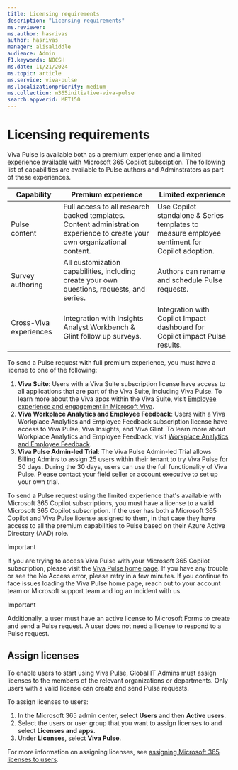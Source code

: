 ```yaml
---
title: Licensing requirements
description: "Licensing requirements"
ms.reviewer: 
ms.author: hasrivas
author: hasrivas
manager: alisaliddle
audience: Admin
f1.keywords: NOCSH
ms.date: 11/21/2024
ms.topic: article
ms.service: viva-pulse
ms.localizationpriority: medium
ms.collection: m365initiative-viva-pulse  
search.appverid: MET150
---
```


# Licensing requirements

Viva Pulse is available both as a premium experience and a limited experience available with Microsoft 365 Copilot subsciption. The following list of capabilities are available to Pulse authors and Adminstrators as part of these experiences. 

| Capability | Premium experience | Limited experience | 
| ----------- | ------------------ | ------------------| 
| Pulse content|Full access to all research backed templates. Content administration experience to create your own organizational content.|Use Copilot standalone & Series templates to measure employee sentiment for Copilot adoption.|
| Survey authoring |All customization capabilities, including create your own questions, requests, and series. | Authors can rename and schedule Pulse requests. |
| Cross-Viva experiences|Integration with Insights Analyst Workbench & Glint follow up surveys.| Integration with Copilot Impact dashboard for Copilot impact Pulse results.|

To send a Pulse request with full premium experience, you must have a license to one of the following:

1. **Viva Suite**: Users with a Viva Suite subscription license have access to all applications that are part of the Viva Suite, including Viva Pulse. To learn more about the Viva apps within the Viva Suite, visit [Employee experience and engagement in Microsoft Viva](https://www.microsoft.com/microsoft-viva).
2. **Viva Workplace Analytics and Employee Feedback**: Users with a Viva Workplace Analytics and Employee Feedback subscription license have access to Viva Pulse, Viva Insights, and Viva Glint. To learn more about Workplace Analytics and Employee Feedback, visit [Workplace Analytics and Employee Feedback](https://www.microsoft.com/en-us/microsoft-viva/workplace-analytics-and-feedback).
3. **Viva Pulse Admin-led Trial**: The Viva Pulse Admin-led Trial allows Billing Admins to assign 25 users within their tenant to try Viva Pulse for 30 days. During the 30 days, users can use the full functionality of Viva Pulse. Please contact your field seller or account executive to set up your own trial.

To send a Pulse request using the limited experience that's available with Microsoft 365 Copilot subscriptions, you must have a license to a valid Microsoft 365 Copilot subscription. If the user has both a Microsoft 365 Copilot and Viva Pulse license assigned to them, in that case they have access to all the premium capabilities to Pulse based on their Azure Active Directory (AAD) role. 


> [!IMPORTANT]
> If you are trying to access Viva Pulse with your Microsoft 365 Copilot subscription, please visit the [Viva Pulse home page](https://pulse.cloud.microsoft). If you have any trouble or see the No Access error, please retry in a few minutes. If you continue to face issues loading the Viva Pulse home page, reach out to your account team or Microsoft support team and log an incident with us.


> [!IMPORTANT]
> Additionally, a user must have an active license to Microsoft Forms to create and send a Pulse request. A user does not need a license to respond to a Pulse request.

## Assign licenses

To enable users to start using Viva Pulse, Global IT Admins must assign licenses to the members of the relevant organizations or departments. Only users with a valid license can create and send Pulse requests.

To assign licenses to users:

1. In the Microsoft 365 admin center, select **Users** and then **Active users**.
2. Select the users or user group that you want to assign licenses to and select **Licenses and apps**.
3. Under **Licenses**, select **Viva Pulse**.

For more information on assigning licenses, see [assigning Microsoft 365 licenses to users](/microsoft-365/admin/manage/assign-licenses-to-users).
